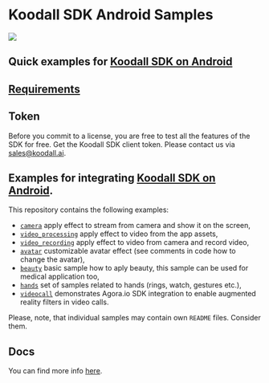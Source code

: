 # Koodall SDK Android Samples
[![](https://www.koodall.ai/media/images/logo/logo-color.svg)](https://www.koodall.ai/)

## Quick examples for [Koodall SDK on Android](https://docs.koodall.ai/face-ar-sdk-v1/android/android_overview)

## [Requirements](https://docs.koodall.ai/face-ar-sdk-v1/overview/system_requirements)

## Token
Before you commit to a license, you are free to test all the features of the 
SDK for free. Get the Koodall SDK client token. Please contact us via [sales@koodall.ai](mailto:sales@koodall.ai).


## Examples for integrating [Koodall SDK on Android](https://docs.koodall.ai/face-ar-sdk-v1/android/android_getting_started).  

This repository contains the following examples:   
- [`camera`](camera/) apply effect to stream from camera and show it on the screen,  
- [`video_processing`](video_processing/) apply effect to video from the app assets,  
- [`video_recording`](video_recording/) apply effect to video from camera and record video,
- [`avatar`](avatar/) customizable avatar effect (see comments in code how to change the avatar),
- [`beauty`](beauty/) basic sample how to aply beauty, this sample can be used for medical application too,
- [`hands`](hands/) set of samples related to hands (rings, watch, gestures etc.),  
- [`videocall`](videocall/) demonstrates Agora.io SDK integration to enable augmented reality filters in video calls.

Please, note, that individual samples may contain own `README` files. Consider them.

## Docs
You can find more info 
[here](https://docs.koodall.ai/face-ar-sdk-v1/android/android_overview).
